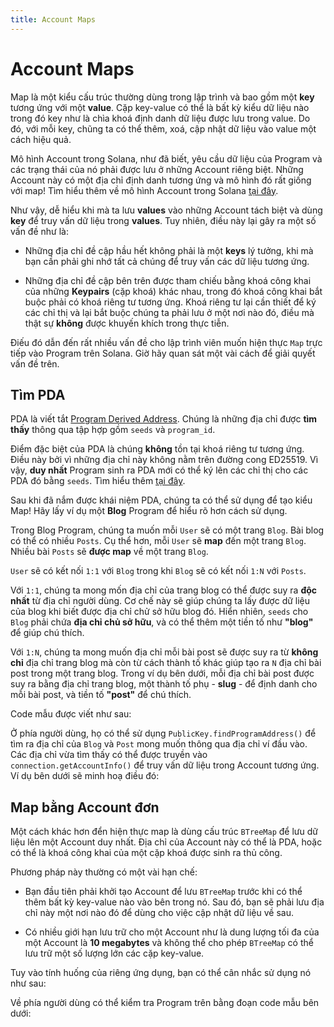 ```yaml
---
title: Account Maps
---
```


# Account Maps

Map là một kiểu cấu trúc thường dùng trong lập trình và bao gồm một **key** tương ứng với một **value**. Cặp key-value có thể là bất kỳ kiểu dữ liệu nào trong đó key như là chìa khoá định danh dữ liệu được lưu trong value. Do đó, với mỗi key, chũng ta có thể thêm, xoá, cập nhật dữ liệu vào value một cách hiệu quả.

Mô hình Account trong Solana, như đã biết, yêu cầu dữ liệu của Program và các trạng thái của nó phải được lưu ở những Account riêng biệt. Những Account này có một địa chỉ định danh tương ứng và mô hình đó rất giống với map! Tìm hiểu thêm về mô hình Account trong Solana [tại đây][AccountCookbook].

Như vậy, dễ hiểu khi mà ta lưu **values** vào những Account tách biệt và dùng **key** để truy vấn dữ liệu trong **values**. Tuy nhiên, điều này lại gây ra một số vấn đề như là:

* Những địa chỉ đề cập hầu hết không phải là một **keys** lý tưởng, khi mà bạn cần phải ghi nhớ tất cả chúng để truy vấn các dữ liệu tương ứng.

* Những địa chỉ đề cập bên trên được tham chiếu bằng khoá công khai của những **Keypairs** (cặp khoá) khác nhau, trong đó khoá công khai bắt buộc phải có khoá riêng tư tương ứng. Khoá riêng tư lại cần thiết để ký các chỉ thị và lại bắt buộc chúng ta phải lưu ở một nơi nào đó, điều mà thật sự **không** được khuyến khích trong thực tiễn.

Điếu đó dẫn đến rất nhiều vấn đề cho lập trình viên muốn hiện thực `Map` trực tiếp vào Program trên Solana. Giờ hãy quan sát một vài cách để giải quyết vấn đề trên.

## Tìm PDA

PDA là viết tắt [Program Derived Address][PDA]. Chúng là những địa chỉ được **tìm thấy** thông qua tập hợp gồm `seeds` và `program_id`.

Điểm đặc biệt của PDA là chúng **không** tồn tại khoá riêng tư tương ứng. Điều này bởi vì những địa chỉ này không nằm trên đường cong ED25519. Vì vậy, **duy nhất** Program sinh ra PDA mới có thể ký lên các chỉ thị cho các PDA đó bằng `seeds`. Tìm hiểu thêm [tại đây][CPI].

Sau khi đã nắm được khái niệm PDA, chúng ta có thể sử dụng để tạo kiểu Map! Hãy lấy ví dụ một **Blog** Program để hiểu rõ hơn cách sử dụng.

Trong Blog Program, chúng ta muốn mỗi `User` sẽ có một trang `Blog`. Bài blog có thể có nhiều `Posts`. Cụ thể hơn, mỗi `User` sẽ **map** đến một trang `Blog`. Nhiều bài `Posts` sẽ **được map** về một trang `Blog`.

`User` sẽ có kết nối `1:1` với `Blog` trong khi `Blog` sẽ có kết nối `1:N` với `Posts`.

Với `1:1`, chúng ta mong mốn địa chỉ của trang blog có thể được suy ra **độc nhất** từ địa chỉ người dùng. Cơ chế này sẽ giúp chúng ta lấy được dữ liệu của blog khi biết được địa chỉ chử sở hữu blog đó. Hiển nhiên, `seeds` cho `Blog` phải chứa **địa chỉ chủ sở hữu**, và có thể thêm một tiền tố như **"blog"** để giúp chú thích.

Với `1:N`, chúng ta mong muốn địa chỉ mỗi bài post sẽ được suy ra từ **không chỉ** địa chỉ trang blog mà còn từ cách thành tố khác giúp tạo ra `N` địa chỉ bài post trong một trang blog. Trong ví dụ bên dưới, mỗi địa chỉ bài post được suy ra bằng địa chỉ trang blog, một thành tố phụ - **slug** - để định danh cho mỗi bài post, và tiền tố **"post"** để chú thích.

Code mẫu được viết như sau:

<SolanaCodeGroup>
  <SolanaCodeGroupItem title="Anchor" active>

  <template v-slot:default>

@[code](@/code/account-maps/deriving-pda/anchor-pda-map.rs)

  </template>

  <template v-slot:preview>

@[code](@/code/account-maps/deriving-pda/anchor-pda-map.preview.rs)

  </template>

  </SolanaCodeGroupItem>

  <SolanaCodeGroupItem title="Rust" active>

  <template v-slot:default>

@[code](@/code/account-maps/deriving-pda/vanilla-pda-map.rs)

  </template>

  <template v-slot:preview>

@[code](@/code/account-maps/deriving-pda/vanilla-pda-map.preview.rs)

  </template>

  </SolanaCodeGroupItem>

</SolanaCodeGroup>

Ở phía người dùng, họ có thể sử dụng `PublicKey.findProgramAddress()` để tìm ra địa chỉ của `Blog` và `Post` mong muốn thông qua địa chỉ ví đầu vào. Các địa chỉ vừa tìm thấy có thể được truyền vào `connection.getAccountInfo()` để truy vấn dữ liệu trong Account tương ứng. Ví dụ bên dưới sẽ minh hoạ điều đó:

<SolanaCodeGroup>
  <SolanaCodeGroupItem title="TS" active>

  <template v-slot:default>

@[code](@/code/account-maps/deriving-pda/client.ts)

  </template>

  <template v-slot:preview>

@[code](@/code/account-maps/deriving-pda/client.preview.ts)

  </template>

  </SolanaCodeGroupItem>

</SolanaCodeGroup>

## Map bằng Account đơn

Một cách khác hơn đển hiện thực map là dùng cấu trúc `BTreeMap` để lưu dữ liệu lên một Account duy nhất. Địa chỉ của Account này có thể là PDA, hoặc có thể là khoá công khai của một cặp khoá được sinh ra thủ công.

Phương pháp này thường có một vài hạn chế:

* Bạn đầu tiên phải khởi tạo Account để lưu `BTreeMap` trước khi có thể thêm bất kỳ key-value nào vào bên trong nó. Sau đó, bạn sẽ phải lưu địa chỉ này một nơi nào đó để dùng cho việc cập nhật dữ liệu về sau.

* Có nhiều giới hạn lưu trữ cho một Account như là dung lượng tối đa của một Account là **10 megabytes** và không thể cho phép `BTreeMap` có thể lưu trữ một số lượng lớn các cặp key-value.

Tuy vào tính huống của riêng ứng dụng, bạn có thể cân nhắc sử dụng nó như sau:

<SolanaCodeGroup>
  <SolanaCodeGroupItem title="Rust" active>

  <template v-slot:default>

@[code](@/code/account-maps/trivial/vanilla-trivial-map.rs)

  </template>

  <template v-slot:preview>

@[code](@/code/account-maps/trivial/vanilla-trivial-map.preview.rs)

  </template>

  </SolanaCodeGroupItem>
</SolanaCodeGroup>

Về phía người dùng có thể kiểm tra Program trên bằng đoạn code mẫu bên dưới:

<SolanaCodeGroup>
  <SolanaCodeGroupItem title="TS" active>

  <template v-slot:default>

@[code](@/code/account-maps/trivial/client.ts)

  </template>

  <template v-slot:preview>

@[code](@/code/account-maps/trivial/client.preview.ts)

  </template>

  </SolanaCodeGroupItem>
</SolanaCodeGroup>



[AccountCookbook]: https://solanacookbook.com/vi/core-concepts/accounts.html
[PDA]: https://solanacookbook.com/references/accounts.html#program-derived-address
[CPI]: https://solanacookbook.com/references/programs.html#create-a-program-derived-address
